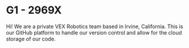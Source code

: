 <h1>G1 - 2969X</h1>
<p>Hi! We are a private VEX Robotics team based in Irvine, California. This is our GitHub platform to handle our version control and allow for the cloud storage of our code.</p>
